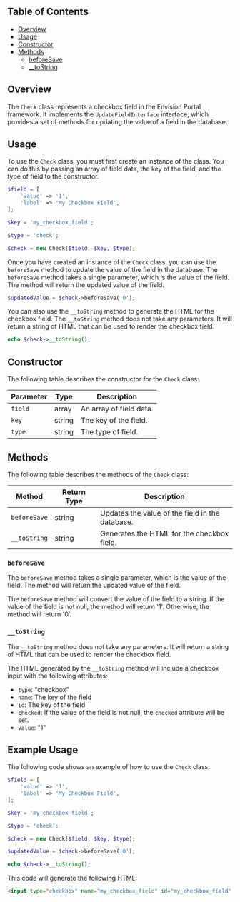 ## Table of Contents

- [Overview](#overview)
- [Usage](#usage)
- [Constructor](#constructor)
- [Methods](#methods)
    - [beforeSave](#beforesave)
    - [__toString](#__tostring)

## Overview

The `Check` class represents a checkbox field in the Envision Portal framework. It implements the `UpdateFieldInterface` interface, which provides a set of methods for updating the value of a field in the database.

## Usage

To use the `Check` class, you must first create an instance of the class. You can do this by passing an array of field data, the key of the field, and the type of field to the constructor.

```php
$field = [
    'value' => '1',
    'label' => 'My Checkbox Field',
];

$key = 'my_checkbox_field';

$type = 'check';

$check = new Check($field, $key, $type);
```

Once you have created an instance of the `Check` class, you can use the `beforeSave` method to update the value of the field in the database. The `beforeSave` method takes a single parameter, which is the value of the field. The method will return the updated value of the field.

```php
$updatedValue = $check->beforeSave('0');
```

You can also use the `__toString` method to generate the HTML for the checkbox field. The `__toString` method does not take any parameters. It will return a string of HTML that can be used to render the checkbox field.

```php
echo $check->__toString();
```

## Constructor

The following table describes the constructor for the `Check` class:

| Parameter | Type | Description |
|---|---|---|
| `field` | array | An array of field data. |
| `key` | string | The key of the field. |
| `type` | string | The type of field. |

## Methods

The following table describes the methods of the `Check` class:

| Method | Return Type | Description |
|---|---|---|
| `beforeSave` | string | Updates the value of the field in the database. |
| `__toString` | string | Generates the HTML for the checkbox field. |

### `beforeSave`

The `beforeSave` method takes a single parameter, which is the value of the field. The method will return the updated value of the field.

The `beforeSave` method will convert the value of the field to a string. If the value of the field is not null, the method will return '1'. Otherwise, the method will return '0'.

### `__toString`

The `__toString` method does not take any parameters. It will return a string of HTML that can be used to render the checkbox field.

The HTML generated by the `__toString` method will include a checkbox input with the following attributes:

- `type`: "checkbox"
- `name`: The key of the field
- `id`: The key of the field
- `checked`: If the value of the field is not null, the `checked` attribute will be set.
- `value`: "1"

## Example Usage

The following code shows an example of how to use the `Check` class:

```php
$field = [
    'value' => '1',
    'label' => 'My Checkbox Field',
];

$key = 'my_checkbox_field';

$type = 'check';

$check = new Check($field, $key, $type);

$updatedValue = $check->beforeSave('0');

echo $check->__toString();
```

This code will generate the following HTML:

```html
<input type="checkbox" name="my_checkbox_field" id="my_checkbox_field" checked value="1" class="input_check" />
```